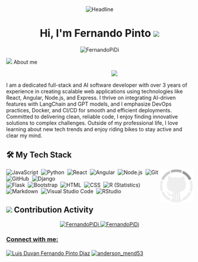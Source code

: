 <div align=center>
  <img src="https://readme-typing-svg.herokuapp.com?color=%236FDA44&size=32&center=true&vCenter=true&width=800&height=50&lines=+Hi+there+I'm+Fernando+Pinto+%F0%9F%91%8B;Software+%26+System+%26+Fullstack+Engineer;AI+Enthusiat+%F0%9F%A4%96" alt="Headline" />
</div>

<h1 align="center"><b>Hi, I'm Fernando Pinto </b><img src="https://media.giphy.com/media/hvRJCLFzcasrR4ia7z/giphy.gif" width="35"></h1>
<p align="center"><img src="https://komarev.com/ghpvc/?username=FernandoPiDi&label=Profile%20views&color=0047AB&style=plastic" alt="FernandoPiDi" height="25" width="150"></p>
<picture><img src = "https://github.com/7oSkaaa/7oSkaaa/blob/main/Images/about_me.gif?raw=true" width = 50px></picture> About me

<picture> <img align="right" src="https://github.com/7oSkaaa/7oSkaaa/blob/main/Images/Right_Side.gif?raw=true" width = 220px></picture>

<br>
<p>
  I am a dedicated full-stack and AI software developer with over 3 years of experience in creating scalable web applications using technologies like React, Angular, Node.js, and Express. I thrive on integrating AI-driven features with LangChain and GPT models, and I      emphasize DevOps practices, Docker, and CI/CD for smooth and efficient deployments. Committed to delivering clean, reliable code, I enjoy finding innovative solutions to complex challenges. Outside of my professional life, I love learning about new tech trends and       enjoy riding bikes to stay active and clear my mind.
</p>

<h2>🛠 My Tech Stack</h2> 

<picture> <img align="right" src="https://raw.githubusercontent.com/AhmedFathyDev/AhmedFathyDev/main/GitHub.gif" width = 90px></picture>

  ![JavaScript](https://img.shields.io/badge/-JavaScript-05122A?style=flat&logo=javascript)&nbsp;
  ![Python](https://img.shields.io/badge/-Python-05122A?style=flat&logo=python)&nbsp;
  ![React](https://img.shields.io/badge/-React-05122A?style=flat&logo=react)&nbsp;
  ![Angular](https://img.shields.io/badge/-Angular-05122A?style=flat&logo=angular)&nbsp;
  ![Node.js](https://img.shields.io/badge/-Node.js-05122A?style=flat&logo=node.js)&nbsp;
  ![Git](https://img.shields.io/badge/-Git-05122A?style=flat&logo=git)&nbsp;
  ![GitHub](https://img.shields.io/badge/-GitHub-05122A?style=flat&logo=github)&nbsp;
  ![Django](https://img.shields.io/badge/-Django-05122A?style=flat&logo=django&logoColor=092E20)\
  ![Flask](https://img.shields.io/badge/-Flask-05122A?style=flat&logo=flask)&nbsp;
  ![Bootstrap](https://img.shields.io/badge/-Bootstrap-05122A?style=flat&logo=bootstrap&logoColor=563D7C)&nbsp;
  ![HTML](https://img.shields.io/badge/-HTML-05122A?style=flat&logo=HTML5)&nbsp;
  ![CSS](https://img.shields.io/badge/-CSS-05122A?style=flat&logo=CSS3&logoColor=1572B6)&nbsp;
  ![R (Statistics)](https://img.shields.io/badge/-R-05122A?style=flat&logo=R&logoColor=276DC3)&nbsp;
  ![Markdown](https://img.shields.io/badge/-Markdown-05122A?style=flat&logo=markdown)&nbsp;
  ![Visual Studio Code](https://img.shields.io/badge/-Visual%20Studio%20Code-05122A?style=flat&logo=visual-studio-code&logoColor=007ACC)&nbsp;
  ![RStudio](https://img.shields.io/badge/-RStudio-05122A?style=flat&logo=rstudio)&nbsp;  

<h2> <img src="https://media.giphy.com/media/iY8CRBdQXODJSCERIr/giphy.gif" width="30px"> Contribution Activity</h2>
<p align=center>
    <a href="https://github.com/FernandoPiDi">
        <img height="180em" src="https://github-readme-stats.vercel.app/api/top-langs?username=FernandoPiDi&show_icons=true&theme=dark&locale=en&layout=compact" alt="FernandoPiDi" />
        <img height="180em" src="https://github-readme-stats.vercel.app/api?username=FernandoPiDi&show_icons=true&theme=dark&locale=en" alt="FernandoPiDi" />
    </p>
</p>

<h3 align="left">Connect with me:</h3>
<p align="left">
<a href="www.linkedin.com/in/duvanfernandopintodiaz" target="blank"><img align="center" src="https://raw.githubusercontent.com/rahuldkjain/github-profile-readme-generator/master/src/images/icons/Social/linked-in-alt.svg" alt="Luis Duvan Fernando Pinto Diaz" height="30" width="40" /></a>
<a href="https://instagram.com/anderson_mend53" target="blank"><img align="center" src="https://raw.githubusercontent.com/rahuldkjain/github-profile-readme-generator/master/src/images/icons/Social/instagram.svg" alt="anderson_mend53" height="30" width="40" /></a>
</p>

